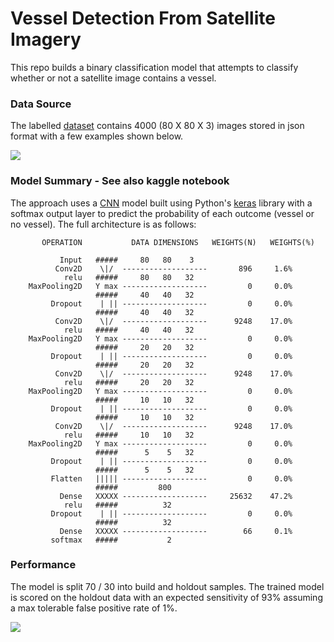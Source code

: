 # Vessel Detection From Satellite Imagery

This repo builds a binary classification model that attempts 
to classify whether or not a satellite image contains a vessel.

### Data Source
The labelled [dataset](https://www.kaggle.com/rhammell/ships-in-satellite-imagery) 
contains 4000 (80 X 80 X 3) images stored in json format 
with a few examples shown below.

![](https://github.com/dstarkey23/transfer_learning_computer_vision/blob/master/input_examples.png)



### Model Summary - See also kaggle notebook

The approach uses a [CNN](https://towardsdatascience.com/a-comprehensive-guide-to-convolutional-neural-networks-the-eli5-way-3bd2b1164a53) model built using Python's [keras](https://keras.io/) library with a softmax 
output layer to predict the probability of each outcome (vessel or no vessel). The full architecture is as follows:

           OPERATION           DATA DIMENSIONS   WEIGHTS(N)   WEIGHTS(%)

               Input   #####     80   80    3
              Conv2D    \|/  -------------------       896     1.6%
                relu   #####     80   80   32
        MaxPooling2D   Y max -------------------         0     0.0%
                       #####     40   40   32
             Dropout    | || -------------------         0     0.0%
                       #####     40   40   32
              Conv2D    \|/  -------------------      9248    17.0%
                relu   #####     40   40   32
        MaxPooling2D   Y max -------------------         0     0.0%
                       #####     20   20   32
             Dropout    | || -------------------         0     0.0%
                       #####     20   20   32
              Conv2D    \|/  -------------------      9248    17.0%
                relu   #####     20   20   32
        MaxPooling2D   Y max -------------------         0     0.0%
                       #####     10   10   32
             Dropout    | || -------------------         0     0.0%
                       #####     10   10   32
              Conv2D    \|/  -------------------      9248    17.0%
                relu   #####     10   10   32
        MaxPooling2D   Y max -------------------         0     0.0%
                       #####      5    5   32
             Dropout    | || -------------------         0     0.0%
                       #####      5    5   32
             Flatten   ||||| -------------------         0     0.0%
                       #####         800
               Dense   XXXXX -------------------     25632    47.2%
                relu   #####          32
             Dropout    | || -------------------         0     0.0%
                       #####          32
               Dense   XXXXX -------------------        66     0.1%
             softmax   #####           2



### Performance

The model is split 70 / 30 into build and holdout samples. The trained model
is scored on the holdout data with an expected sensitivity 
of 93% assuming a max tolerable false positive rate of 1%.

![](https://github.com/dstarkey23/transfer_learning_computer_vision/blob/master/roc_plot.png)

